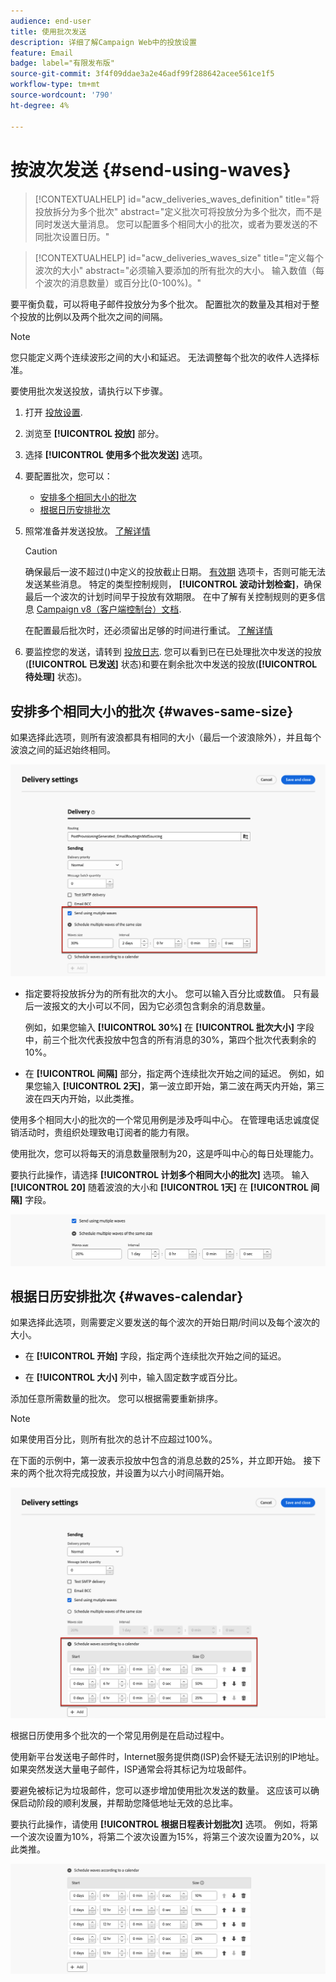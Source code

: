 ```yaml
---
audience: end-user
title: 使用批次发送
description: 详细了解Campaign Web中的投放设置
feature: Email
badge: label="有限发布版"
source-git-commit: 3f4f09ddae3a2e46adf99f288642acee561ce1f5
workflow-type: tm+mt
source-wordcount: '790'
ht-degree: 4%

---
```



# 按波次发送 {#send-using-waves}

>[!CONTEXTUALHELP]
>id="acw_deliveries_waves_definition"
>title="将投放拆分为多个批次"
>abstract="定义批次可将投放分为多个批次，而不是同时发送大量消息。 您可以配置多个相同大小的批次，或者为要发送的不同批次设置日历。"

>[!CONTEXTUALHELP]
>id="acw_deliveries_waves_size"
>title="定义每个波次的大小"
>abstract="必须输入要添加的所有批次的大小。 输入数值（每个波次的消息数量）或百分比(0-100%)。"

要平衡负载，可以将电子邮件投放分为多个批次。 配置批次的数量及其相对于整个投放的比例以及两个批次之间的间隔。

>[!NOTE]
>
>您只能定义两个连续波形之间的大小和延迟。 无法调整每个批次的收件人选择标准。

要使用批次发送投放，请执行以下步骤。

1. 打开 [投放设置](delivery-settings.md#retries).

1. 浏览至 **[!UICONTROL 投放]** 部分。

1. 选择 **[!UICONTROL 使用多个批次发送]** 选项。

1. 要配置批次，您可以：

   * [安排多个相同大小的批次](#waves-same-size)
   * [根据日历安排批次](#waves-calendar)

1. 照常准备并发送投放。 [了解详情](../msg/gs-deliveries.md)

   >[!CAUTION]
   >
   >确保最后一波不超过()中定义的投放截止日期。 [有效期](delivery-settings.md#validity) 选项卡，否则可能无法发送某些消息。 特定的类型控制规则， **[!UICONTROL 波动计划检查]**，确保最后一个波次的计划时间早于投放有效期限。 在中了解有关控制规则的更多信息 [Campaign v8（客户端控制台）文档](https://experienceleague.adobe.com/docs/campaign/automation/campaign-optimization/control-rules.html).
   >
   >在配置最后批次时，还必须留出足够的时间进行重试。 [了解详情](delivery-settings.md#retries)

1. 要监控您的发送，请转到 [投放日志](../monitor/delivery-logs.md). 您可以看到已在已处理批次中发送的投放(**[!UICONTROL 已发送]** 状态)和要在剩余批次中发送的投放(**[!UICONTROL 待处理]** 状态)。

## 安排多个相同大小的批次 {#waves-same-size}

如果选择此选项，则所有波浪都具有相同的大小（最后一个波浪除外），并且每个波浪之间的延迟始终相同。

![](assets/waves-same-size.png)

* 指定要将投放拆分为的所有批次的大小。 您可以输入百分比或数值。 只有最后一波报文的大小可以不同，因为它必须包含剩余的消息数量。

  例如，如果您输入 **[!UICONTROL 30%]** 在 **[!UICONTROL 批次大小]** 字段中，前三个批次代表投放中包含的所有消息的30%，第四个批次代表剩余的10%。

* 在 **[!UICONTROL 间隔]** 部分，指定两个连续批次开始之间的延迟。 例如，如果您输入 **[!UICONTROL 2天]**，第一波立即开始，第二波在两天内开始，第三波在四天内开始，以此类推。

使用多个相同大小的批次的一个常见用例是涉及呼叫中心。 在管理电话忠诚度促销活动时，贵组织处理致电订阅者的能力有限。

使用批次，您可以将每天的消息数量限制为20，这是呼叫中心的每日处理能力。

要执行此操作，请选择 **[!UICONTROL 计划多个相同大小的批次]** 选项。 输入 **[!UICONTROL 20]** 随着波浪的大小和 **[!UICONTROL 1天]** 在 **[!UICONTROL 间隔]** 字段。

![](assets/waves-call-center.png)

## 根据日历安排批次 {#waves-calendar}

如果选择此选项，则需要定义要发送的每个波次的开始日期/时间以及每个波次的大小。

* 在 **[!UICONTROL 开始]** 字段，指定两个连续批次开始之间的延迟。

* 在 **[!UICONTROL 大小]** 列中，输入固定数字或百分比。

添加任意所需数量的批次。 您可以根据需要重新排序。

>[!NOTE]
>
>如果使用百分比，则所有批次的总计不应超过100%。

在下面的示例中，第一波表示投放中包含的消息总数的25%，并立即开始。 接下来的两个批次将完成投放，并设置为以六小时间隔开始。

![](assets/waves-calendar.png)

根据日历使用多个批次的一个常见用例是在启动过程中。

使用新平台发送电子邮件时，Internet服务提供商(ISP)会怀疑无法识别的IP地址。 如果突然发送大量电子邮件，ISP通常会将其标记为垃圾邮件。

要避免被标记为垃圾邮件，您可以逐步增加使用批次发送的数量。 这应该可以确保启动阶段的顺利发展，并帮助您降低地址无效的总比率。

要执行此操作，请使用 **[!UICONTROL 根据日程表计划批次]** 选项。 例如，将第一个波次设置为10%，将第二个波次设置为15%，将第三个波次设置为20%，以此类推。

![](assets/waves-ramp-up.png)



